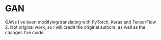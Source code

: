 # GAN
GANs I've been modifying/translating with PyTorch, Keras and TensorFlow 2. Not original work, so I will credit the original authors, as well as the changes I've made.
